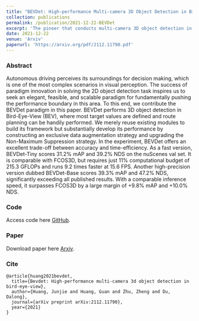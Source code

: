 ```yaml
---
title: "BEVDet: High-performance Multi-camera 3D Object Detection in Bird-Eye-View"
collection: publications
permalink: /publication/2021-12-22-BEVDet
excerpt: 'The pineer that conducts multi-camera 3D object detection in Bird-Eye-View'
date: 2021-12-22
venue: 'Arxiv'
paperurl: 'https://arxiv.org/pdf/2112.11790.pdf'
---
```

### Abstract
Autonomous driving perceives its surroundings for decision making, which is one of the most complex scenarios in visual perception. The success of paradigm innovation in solving the 2D object detection task inspires us to seek an elegant, feasible, and scalable paradigm for fundamentally pushing the performance boundary in this area. To this end, we contribute the BEVDet paradigm in this paper. BEVDet performs 3D object detection in Bird-Eye-View (BEV), where most target values are defined and route planning can be handily performed. We merely reuse existing modules to build its framework but substantially develop its performance by constructing an exclusive data augmentation strategy and upgrading the Non-Maximum Suppression strategy. In the experiment, BEVDet offers an excellent trade-off between accuracy and time-efficiency. As a fast version, BEVDet-Tiny scores 31.2% mAP and 39.2% NDS on the nuScenes val set. It is comparable with FCOS3D, but requires just 11% computational budget of 215.3 GFLOPs and runs 9.2 times faster at 15.6 FPS. Another high-precision version dubbed BEVDet-Base scores 39.3% mAP and 47.2% NDS, significantly exceeding all published results. With a comparable inference speed, it surpasses FCOS3D by a large margin of +9.8% mAP and +10.0% NDS. 

### Code
Access code here [GitHub](https://github.com/HuangJunJie2017/BEVDet).

### Paper
Download paper here [Arxiv](https://arxiv.org/pdf/2112.11790.pdf).

### Cite
````
@article{huang2021bevdet,
  title={Bevdet: High-performance multi-camera 3d object detection in bird-eye-view},
  author={Huang, Junjie and Huang, Guan and Zhu, Zheng and Du, Dalong},
  journal={arXiv preprint arXiv:2112.11790},
  year={2021}
}